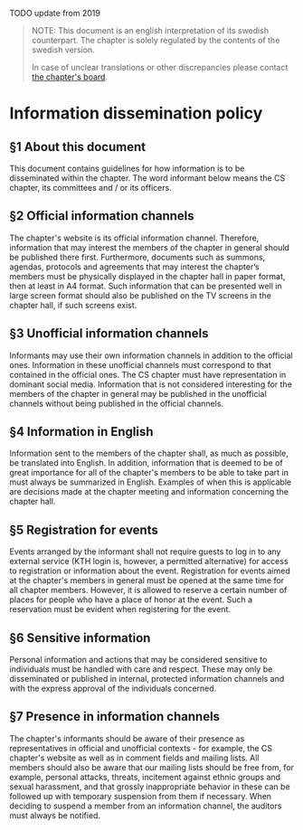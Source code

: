TODO update from 2019
> NOTE: This document is an english interpretation of its swedish counterpart. The chapter is solely regulated by the contents of the swedish version. 
> 
> In case of unclear translations or other discrepancies please contact [the chapter's board](mailto:drek@datasektionen.se).


Information dissemination policy
===============================

§1 About this document
---------------------

This document contains guidelines for how information is to be disseminated within the chapter. The word informant below means the CS chapter, its committees and / or its officers.

§2 Official information channels
------------------------------

The chapter's website is its official information channel. Therefore, information that may interest the members of the chapter in general should be published there first. Furthermore, documents such as summons, agendas, protocols and agreements that may interest the chapter’s members must be physically displayed in the chapter hall in paper format, then at least in A4 format. Such information that can be presented well in large screen format should also be published on the TV screens in the chapter hall, if such screens exist.

§3 Unofficial information channels
--------------------------------

Informants may use their own information channels in addition to the official ones. Information in these unofficial channels must correspond to that contained in the official ones. The CS chapter must have representation in dominant social media. Information that is not considered interesting for the members of the chapter in general may be published in the unofficial channels without being published in the official channels.

§4 Information in English
-----------------------

Information sent to the members of the chapter shall, as much as possible, be translated into English. In addition, information that is deemed to be of great importance for all of the chapter's members to be able to take part in must always be summarized in English. Examples of when this is applicable are decisions made at the chapter meeting and information concerning the chapter hall.

§5 Registration for events
----------------------------

Events arranged by the informant shall not require guests to log in to any external service (KTH login is, however, a permitted alternative) for access to registration or information about the event. Registration for events aimed at the chapter's members in general must be opened at the same time for all chapter members. However, it is allowed to reserve a certain number of places for people who have a place of honor at the event. Such a reservation must be evident when registering for the event.

§6 Sensitive information
------------------

Personal information and actions that may be considered sensitive to individuals must be handled with care and respect. These may only be disseminated or published in internal, protected information channels and with the express approval of the individuals concerned.

§7 Presence in information channels
-----------------------------

The chapter's informants should be aware of their presence as representatives in official and unofficial contexts - for example, the CS chapter's website as well as in comment fields and mailing lists. All members should also be aware that our mailing lists should be free from, for example, personal attacks, threats, incitement against ethnic groups and sexual harassment, and that grossly inappropriate behavior in these can be followed up with temporary suspension from them if necessary. When deciding to suspend a member from an information channel, the auditors must always be notified.
